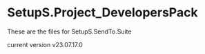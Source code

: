 # SetupS.Project_DevelopersPack
These are the files for SetupS.SendTo.Suite

current version v23.07.17.0